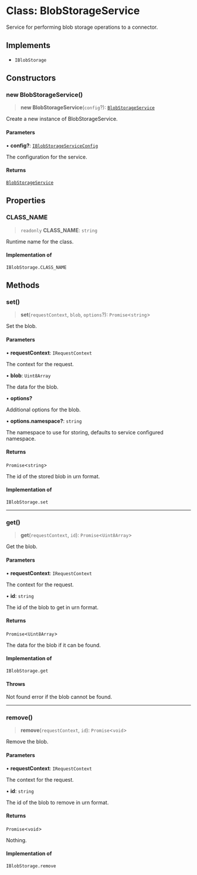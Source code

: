 # Class: BlobStorageService

Service for performing blob storage operations to a connector.

## Implements

- `IBlobStorage`

## Constructors

### new BlobStorageService()

> **new BlobStorageService**(`config`?): [`BlobStorageService`](BlobStorageService.md)

Create a new instance of BlobStorageService.

#### Parameters

• **config?**: [`IBlobStorageServiceConfig`](../interfaces/IBlobStorageServiceConfig.md)

The configuration for the service.

#### Returns

[`BlobStorageService`](BlobStorageService.md)

## Properties

### CLASS\_NAME

> `readonly` **CLASS\_NAME**: `string`

Runtime name for the class.

#### Implementation of

`IBlobStorage.CLASS_NAME`

## Methods

### set()

> **set**(`requestContext`, `blob`, `options`?): `Promise`\<`string`\>

Set the blob.

#### Parameters

• **requestContext**: `IRequestContext`

The context for the request.

• **blob**: `Uint8Array`

The data for the blob.

• **options?**

Additional options for the blob.

• **options.namespace?**: `string`

The namespace to use for storing, defaults to service configured namespace.

#### Returns

`Promise`\<`string`\>

The id of the stored blob in urn format.

#### Implementation of

`IBlobStorage.set`

***

### get()

> **get**(`requestContext`, `id`): `Promise`\<`Uint8Array`\>

Get the blob.

#### Parameters

• **requestContext**: `IRequestContext`

The context for the request.

• **id**: `string`

The id of the blob to get in urn format.

#### Returns

`Promise`\<`Uint8Array`\>

The data for the blob if it can be found.

#### Implementation of

`IBlobStorage.get`

#### Throws

Not found error if the blob cannot be found.

***

### remove()

> **remove**(`requestContext`, `id`): `Promise`\<`void`\>

Remove the blob.

#### Parameters

• **requestContext**: `IRequestContext`

The context for the request.

• **id**: `string`

The id of the blob to remove in urn format.

#### Returns

`Promise`\<`void`\>

Nothing.

#### Implementation of

`IBlobStorage.remove`
